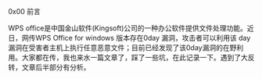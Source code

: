 0x00 前言

WPS office是中国金山软件(Kingsoft)公司的一种办公软件提供文件处理功能。近日，网传WPS Office for windows 版本存在0day 漏洞，攻击者可以利用该 day 漏洞在受害者主机上执行任意恶意文件；目前已经发现了该0day漏洞的在野利用。大家都在传，我也来水一篇文章了，踩了一些坑，在此记录一下。遇到了大反转，文章后半部分有分析。
